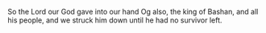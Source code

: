 So the Lord our God gave into our hand Og also, the king of Bashan, and all his people, and we struck him down until he had no survivor left.
